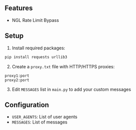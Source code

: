 ## Features

- NGL Rate Limit Bypass

## Setup

1. Install required packages:

```bash
pip install requests urllib3
```

2. Create a `proxy.txt` file with HTTP/HTTPS proxies:

```
proxy1:port
proxy2:port
```

3. Edit `MESSAGES` list in `main.py` to add your custom messages

## Configuration

- `USER_AGENTS`: List of user agents
- `MESSAGES`: List of messages
